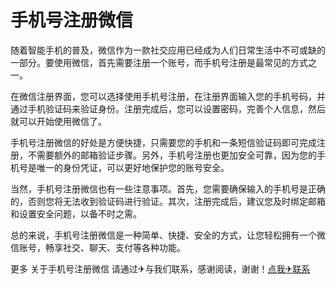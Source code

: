 # 手机号注册微信

随着智能手机的普及，微信作为一款社交应用已经成为人们日常生活中不可或缺的一部分。要使用微信，首先需要注册一个账号，而手机号注册是最常见的方式之一。

在微信注册界面，您可以选择使用手机号注册，在注册界面输入您的手机号码，并通过手机验证码来验证身份。注册完成后，您可以设置密码，完善个人信息，然后就可以开始使用微信了。

手机号注册微信的好处是方便快捷，只需要您的手机和一条短信验证码即可完成注册，不需要额外的邮箱验证步骤。另外，手机号注册也更加安全可靠，因为您的手机号是唯一的身份凭证，可以更好地保护您的账号安全。

当然，手机号注册微信也有一些注意事项。首先，您需要确保输入的手机号是正确的，否则您将无法收到验证码进行验证。其次，注册完成后，建议您及时绑定邮箱和设置安全问题，以备不时之需。

总的来说，手机号注册微信是一种简单、快捷、安全的方式，让您轻松拥有一个微信账号，畅享社交、聊天、支付等各种功能。

更多 关于手机号注册微信 请通过✈与我们联系，感谢阅读，谢谢！[点我✈联系](https://acc.k02.cc)